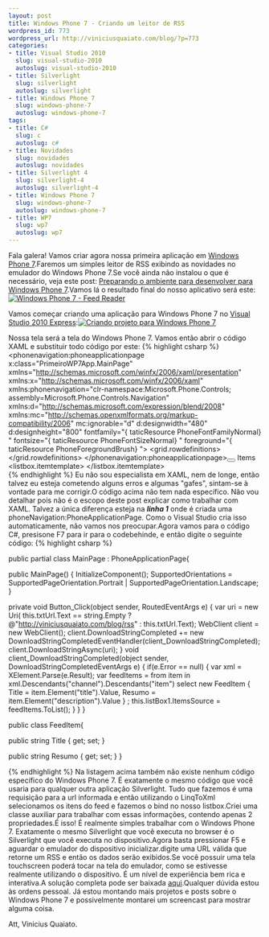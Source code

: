 ```yaml
--- 
layout: post
title: Windows Phone 7 - Criando um leitor de RSS
wordpress_id: 773
wordpress_url: http://viniciusquaiato.com/blog/?p=773
categories: 
- title: Visual Studio 2010
  slug: visual-studio-2010
  autoslug: visual-studio-2010
- title: Silverlight
  slug: silverlight
  autoslug: silverlight
- title: Windows Phone 7
  slug: windows-phone-7
  autoslug: windows-phone-7
tags: 
- title: C#
  slug: c
  autoslug: c#
- title: Novidades
  slug: novidades
  autoslug: novidades
- title: Silverlight 4
  slug: silverlight-4
  autoslug: silverlight-4
- title: Windows Phone 7
  slug: windows-phone-7
  autoslug: windows-phone-7
- title: WP7
  slug: wp7
  autoslug: wp7
---
```



Fala galera! Vamos criar agora nossa primeira aplicação em [Windows Phone 7](http://www.windowsphone7series.com/).Faremos um simples leitor de RSS exibindo as novidades no emulador do Windows Phone 7.Se você ainda não instalou o que é necessário, veja este post: [Preparando o ambiente para desenvolver para Windows Phone 7](http://viniciusquaiato.com/blog/windows-phone-7-preparando-ambiente-para-desenvolver/).Vamos lá o resultado final do nosso aplicativo será este:[![Windows Phone 7 - Feed Reader](http://viniciusquaiato.com/images_posts/Final-155x300.jpg "Windows Phone 7 - Feed Reader")](http://viniciusquaiato.com/images_posts/Final.jpg)



Vamos começar criando uma aplicação para Windows Phone 7 no [Visual Studio 2010 Express](http://developer.windowsphone.com/windows-phone-7-series/):[![Criando projeto para Windows Phone 7](http://viniciusquaiato.com/images_posts/Criando-projeto-300x190.jpg "Criando projeto para Windows Phone 7")](http://viniciusquaiato.com/images_posts/Criando-projeto.jpg)

Nossa tela será a tela do Windows Phone 7. Vamos então abrir o código XAML e substituir todo código por este:
{% highlight csharp %}
<phonenavigation:phoneapplicationpage x:class="PrimeiroWP7App.MainPage" xmlns="http://schemas.microsoft.com/winfx/2006/xaml/presentation" xmlns:x="http://schemas.microsoft.com/winfx/2006/xaml" xmlns:phonenavigation="clr-namespace:Microsoft.Phone.Controls;
    assembly=Microsoft.Phone.Controls.Navigation" xmlns:d="http://schemas.microsoft.com/expression/blend/2008" xmlns:mc="http://schemas.openxmlformats.org/markup-compatibility/2006" mc:ignorable="d" d:designwidth="480" d:designheight="800" fontfamily="{
taticResource PhoneFontFamilyNormal}
" fontsize="{
taticResource PhoneFontSizeNormal}
" foreground="{
taticResource PhoneForegroundBrush}
">    <grid x:name="LayoutRoot" background="{
taticResource PhoneBackgroundBrush}
">        <grid.rowdefinitions>            <rowdefinition height="Auto" />            <rowdefinition height="*" />        </grid.rowdefinitions>        <grid x:name="TitleGrid" grid.row="0">            <stackpanel>                <border background="#ffcc00">                    <textblock foreground="Black" margin="5" text="Vinicius Quaiato Feed Reader" x:name="textBlockPageTitle" style="{
taticResource PhoneTextPageTitle1Style}
" fontfamily="Verdana" />                </border>                <textblock margin="0,-10" text="Feed for:" x:name="textBlockListTitle" style="{
taticResource PhoneTextPageTitle2Style}
" fontsize="60" fontfamily="Calibri" />                <border margin="0 0 0 10" cornerradius="10" background="#ffcc00">                    <stackpanel orientation="Horizontal">                        <textbox x:name="txtUrl" width="360" background="#fff" foreground="#000" fontsize="22"></textbox>                        </stackpanel></border></stackpanel></grid></grid></phonenavigation:phoneapplicationpage><button content="Read" foreground="Black" click="Button_Click" borderthickness="1" borderbrush="Black"></button>                                                                <grid x:name="Feeds" grid.row="2">            <stackpanel horizontalalignment="Left">                <textblock fontsize="30" foreground="Chartreuse">Items</textblock>                <listbox height="521" margin="0,10,0,0" name="listBox1" verticalalignment="Top" width="476">                    <listbox.itemtemplate>                        <datatemplate>                            <stackpanel orientation="Vertical" height="150" width="476">                                <textblock text="{
inding Title}
" textwrapping="Wrap" foreground="#FFC8AB14" fontsize="22" />                                <textblock text="{
inding Resumo}
" textwrapping="Wrap" fontsize="18" />                            </stackpanel>                        </datatemplate>                    </listbox.itemtemplate>                </listbox>            </stackpanel>        </grid>    
{% endhighlight %}
Eu não sou especialista em XAML, nem de longe, então talvez eu esteja cometendo alguns erros e algumas "gafes", sintam-se à vontade para me corrigir.O código acima não tem nada específico. Não vou detalhar pois não é o escopo deste post explicar como trabalhar com XAML. Talvez a única diferença esteja na **_linha 1_** onde é criada uma phoneNavigation:PhoneApplicationPage. Como o Visual Studio cria isso automaticamente, não vamos nos preocupar.Agora vamos para o código C#, presisone F7 para ir para o codebehinde, e então digite o seguinte código:
{% highlight csharp %}

public partial class MainPage : PhoneApplicationPage{    

public MainPage()    {        InitializeComponent();
    SupportedOrientations = SupportedPageOrientation.Portrait | SupportedPageOrientation.Landscape;
    }
    
private void Button_Click(object sender, RoutedEventArgs e)    {
var uri = new Uri(                            this.txtUrl.Text == string.Empty ?                            @"http://viniciusquaiato.com/blog/rss" :                            this.txtUrl.Text);
    WebClient client = new WebClient();
    client.DownloadStringCompleted += new DownloadStringCompletedEventHandler(client_DownloadStringCompleted);
    client.DownloadStringAsync(uri);
    }
void client_DownloadStringCompleted(object sender, DownloadStringCompletedEventArgs e)    {
if(e.Error == null)        {
var xml = XElement.Parse(e.Result);
var feedItems = from item in xml.Descendants("channel").Descendants("item")                            select new FeedItem { Title = item.Element("title").Value, Resumo = item.Element("description").Value }
;
    this.listBox1.ItemsSource = feedItems.ToList();
    }
    }
}


public class FeedItem{    

public string Title { get;
    set;
    }
    
public string Resumo { get;
    set;
    }
}

{% endhighlight %}
Na listagem acima também não existe nenhum código específico do Windows Phone 7. É exatamente o mesmo código que você usaria para qualquer outra aplicação Silverlight. Tudo que fazemos é uma requisição para a url informada e então utilizando o LinqToXml selecionamos os itens do feed e fazemos o bind no nosso listbox.Criei uma classe auxiliar para trabalhar com essas informações, contendo apenas 2 propriedades.É isso! É realmente simples trabalhar com o Windows Phone 7. Exatamente o mesmo Silverlight que você executa no browser é o Silverlight que você executa no dispositivo.Agora basta pressionar F5 e aguardar o emulador do dispositivo inicializar.digite uma URL válida que retorne um RSS e então os dados serão exibidos.Se você possuir uma tela touchscreen poderá tocar na tela do emulador, como se estivesse realmente utilizando o dispositivo. É um nível de experiência bem rica e interativa.A solução completa pode ser baixada [aqui](http://viniciusquaiato.com/files/codesamples/WindowsPhone7/RSSWindowsPhone7.zip).Qualquer dúvida estou às ordens pessoal. Já estou montando mais projetos e posts sobre o Windows Phone 7 e possivelmente montarei um screencast para mostrar alguma coisa.

Att,
Vinicius Quaiato.
